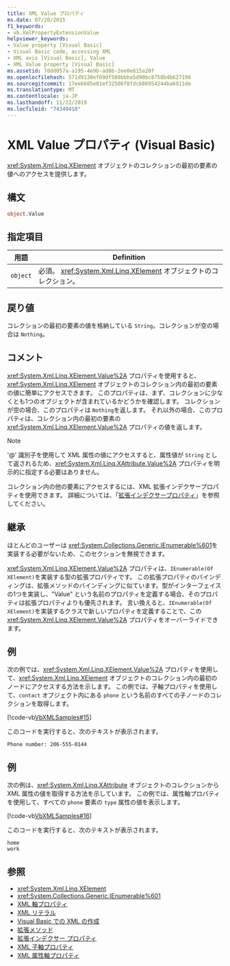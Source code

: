 ```yaml
---
title: XML Value プロパティ
ms.date: 07/20/2015
f1_keywords:
- vb.XmlPropertyExtensionValue
helpviewer_keywords:
- Value property [Visual Basic]
- Visual Basic code, accessing XML
- XML axis [Visual Basic], Value
- XML Value property [Visual Basic]
ms.assetid: 7ddd057a-a195-4e9b-ad8b-2ee0e615a20f
ms.openlocfilehash: 571d9130ef69df580bbba5d90bc8758b4b627196
ms.sourcegitcommit: 17ee6605e01ef32506f8fdc686954244ba6911de
ms.translationtype: MT
ms.contentlocale: ja-JP
ms.lasthandoff: 11/22/2019
ms.locfileid: "74349418"
---
```

# <a name="xml-value-property-visual-basic"></a>XML Value プロパティ (Visual Basic)

<xref:System.Xml.Linq.XElement> オブジェクトのコレクションの最初の要素の値へのアクセスを提供します。

## <a name="syntax"></a>構文

```vb
object.Value
```

## <a name="parts"></a>指定項目

|用語|Definition|  
|---|---|  
|`object`|必須。 <xref:System.Xml.Linq.XElement> オブジェクトのコレクション。|  

## <a name="return-value"></a>戻り値

 コレクションの最初の要素の値を格納している `String`。コレクションが空の場合は `Nothing`。

## <a name="remarks"></a>コメント

 <xref:System.Xml.Linq.XElement.Value%2A> プロパティを使用すると、<xref:System.Xml.Linq.XElement> オブジェクトのコレクション内の最初の要素の値に簡単にアクセスできます。 このプロパティは、まず、コレクションに少なくとも1つのオブジェクトが含まれているかどうかを確認します。 コレクションが空の場合、このプロパティは `Nothing`を返します。 それ以外の場合、このプロパティは、コレクション内の最初の要素の <xref:System.Xml.Linq.XElement.Value%2A> プロパティの値を返します。

> [!NOTE]
> '\@' 識別子を使用して XML 属性の値にアクセスすると、属性値が `String` として返されるため、<xref:System.Xml.Linq.XAttribute.Value%2A> プロパティを明示的に指定する必要はありません。

 コレクション内の他の要素にアクセスするには、XML 拡張インデクサープロパティを使用できます。 詳細については、「[拡張インデクサープロパティ](extension-indexer-property.md)」を参照してください。

## <a name="inheritance"></a>継承

 ほとんどのユーザーは <xref:System.Collections.Generic.IEnumerable%601>を実装する必要がないため、このセクションを無視できます。

 <xref:System.Xml.Linq.XElement.Value%2A> プロパティは、`IEnumerable(Of XElement)`を実装する型の拡張プロパティです。 この拡張プロパティのバインディングは、拡張メソッドのバインディングに似ています。型がインターフェイスの1つを実装し、"Value" という名前のプロパティを定義する場合、そのプロパティは拡張プロパティよりも優先されます。 言い換えると、`IEnumerable(Of XElement)`を実装するクラスで新しいプロパティを定義することで、この <xref:System.Xml.Linq.XElement.Value%2A> プロパティをオーバーライドできます。

## <a name="example"></a>例

 次の例では、<xref:System.Xml.Linq.XElement.Value%2A> プロパティを使用して、<xref:System.Xml.Linq.XElement> オブジェクトのコレクション内の最初のノードにアクセスする方法を示します。 この例では、子軸プロパティを使用して、`contact` オブジェクト内にある `phone` という名前のすべての子ノードのコレクションを取得します。

 [!code-vb[VbXMLSamples#15](~/samples/snippets/visualbasic/VS_Snippets_VBCSharp/VbXMLSamples/VB/XMLSamples7.vb#15)]

 このコードを実行すると、次のテキストが表示されます。

 `Phone number: 206-555-0144`

## <a name="example"></a>例

 次の例は、<xref:System.Xml.Linq.XAttribute> オブジェクトのコレクションから XML 属性の値を取得する方法を示しています。 この例では、属性軸プロパティを使用して、すべての `phone` 要素の `type` 属性の値を表示します。

 [!code-vb[VbXMLSamples#16](~/samples/snippets/visualbasic/VS_Snippets_VBCSharp/VbXMLSamples/VB/XMLSamples7.vb#16)]

 このコードを実行すると、次のテキストが表示されます。

 ```console
 home
 work
```

## <a name="see-also"></a>参照

- <xref:System.Xml.Linq.XElement>
- <xref:System.Collections.Generic.IEnumerable%601>
- [XML 軸プロパティ](index.md)
- [XML リテラル](../xml-literals/index.md)
- [Visual Basic での XML の作成](../../programming-guide/language-features/xml/creating-xml.md)
- [拡張メソッド](../../programming-guide/language-features/procedures/extension-methods.md)
- [拡張インデクサー プロパティ](extension-indexer-property.md)
- [XML 子軸プロパティ](xml-child-axis-property.md)
- [XML 属性軸プロパティ](xml-attribute-axis-property.md)

